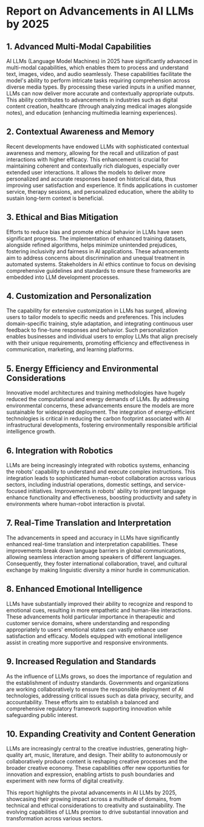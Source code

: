 # Report on Advancements in AI LLMs by 2025

## 1. Advanced Multi-Modal Capabilities

AI LLMs (Language Model Machines) in 2025 have significantly advanced in multi-modal capabilities, which enables them to process and understand text, images, video, and audio seamlessly. These capabilities facilitate the model's ability to perform intricate tasks requiring comprehension across diverse media types. By processing these varied inputs in a unified manner, LLMs can now deliver more accurate and contextually appropriate outputs. This ability contributes to advancements in industries such as digital content creation, healthcare (through analyzing medical images alongside notes), and education (enhancing multimedia learning experiences).

## 2. Contextual Awareness and Memory

Recent developments have endowed LLMs with sophisticated contextual awareness and memory, allowing for the recall and utilization of past interactions with higher efficacy. This enhancement is crucial for maintaining coherent and contextually rich dialogues, especially over extended user interactions. It allows the models to deliver more personalized and accurate responses based on historical data, thus improving user satisfaction and experience. It finds applications in customer service, therapy sessions, and personalized education, where the ability to sustain long-term context is beneficial.

## 3. Ethical and Bias Mitigation

Efforts to reduce bias and promote ethical behavior in LLMs have seen significant progress. The implementation of enhanced training datasets, alongside refined algorithms, helps minimize unintended prejudices, fostering inclusivity and fairness in AI applications. These advancements aim to address concerns about discrimination and unequal treatment in automated systems. Stakeholders in AI ethics continue to focus on devising comprehensive guidelines and standards to ensure these frameworks are embedded into LLM development processes.

## 4. Customization and Personalization 

The capability for extensive customization in LLMs has surged, allowing users to tailor models to specific needs and preferences. This includes domain-specific training, style adaptation, and integrating continuous user feedback to fine-tune responses and behavior. Such personalization enables businesses and individual users to employ LLMs that align precisely with their unique requirements, promoting efficiency and effectiveness in communication, marketing, and learning platforms.

## 5. Energy Efficiency and Environmental Considerations

Innovative model architectures and training methodologies have hugely reduced the computational and energy demands of LLMs. By addressing environmental concerns, these advancements ensure the models are more sustainable for widespread deployment. The integration of energy-efficient technologies is critical in reducing the carbon footprint associated with AI infrastructural developments, fostering environmentally responsible artificial intelligence growth.

## 6. Integration with Robotics

LLMs are being increasingly integrated with robotics systems, enhancing the robots' capability to understand and execute complex instructions. This integration leads to sophisticated human-robot collaboration across various sectors, including industrial operations, domestic settings, and service-focused initiatives. Improvements in robots' ability to interpret language enhance functionality and effectiveness, boosting productivity and safety in environments where human-robot interaction is pivotal.

## 7. Real-Time Translation and Interpretation

The advancements in speed and accuracy in LLMs have significantly enhanced real-time translation and interpretation capabilities. These improvements break down language barriers in global communications, allowing seamless interaction among speakers of different languages. Consequently, they foster international collaboration, travel, and cultural exchange by making linguistic diversity a minor hurdle in communication.

## 8. Enhanced Emotional Intelligence

LLMs have substantially improved their ability to recognize and respond to emotional cues, resulting in more empathetic and human-like interactions. These advancements hold particular importance in therapeutic and customer service domains, where understanding and responding appropriately to users' emotional states can vastly enhance user satisfaction and efficacy. Models equipped with emotional intelligence assist in creating more supportive and responsive environments.

## 9. Increased Regulation and Standards

As the influence of LLMs grows, so does the importance of regulation and the establishment of industry standards. Governments and organizations are working collaboratively to ensure the responsible deployment of AI technologies, addressing critical issues such as data privacy, security, and accountability. These efforts aim to establish a balanced and comprehensive regulatory framework supporting innovation while safeguarding public interest.

## 10. Expanding Creativity and Content Generation

LLMs are increasingly central to the creative industries, generating high-quality art, music, literature, and design. Their ability to autonomously or collaboratively produce content is reshaping creative processes and the broader creative economy. These capabilities offer new opportunities for innovation and expression, enabling artists to push boundaries and experiment with new forms of digital creativity.

This report highlights the pivotal advancements in AI LLMs by 2025, showcasing their growing impact across a multitude of domains, from technical and ethical considerations to creativity and sustainability. The evolving capabilities of LLMs promise to drive substantial innovation and transformation across various sectors.